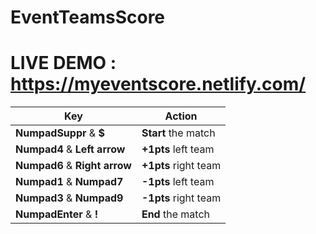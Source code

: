 # EventTeamsScore

# LIVE DEMO : https://myeventscore.netlify.com/

Key | Action
------------ | -------------
**NumpadSuppr** & **$** | **Start** the match
**Numpad4** & **Left arrow** | **+1pts** left team
**Numpad6** & **Right arrow** | **+1pts** right team
**Numpad1** & **Numpad7** | **-1pts** left team
**Numpad3** & **Numpad9** | **-1pts** right team
**NumpadEnter** & **!** | **End** the match
